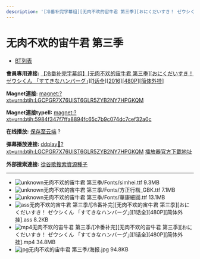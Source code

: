 ```yaml
---
description: '[冷番补完字幕组][无肉不欢的宙牛君 第三季][おにくだいすき！ ゼウシくん 「すてきなハンバーグ」][1话全][2016][480P][简体外挂]'
---
```


# 无肉不欢的宙牛君 第三季

* [BT列表](https://share.dmhy.org/topics/view/502587_1_2016_480P.html#tabs-1)

**會員專用連接:** [【冷番补完字幕组】\[无肉不欢的宙牛君 第三季\]\[おにくだいすき！ ゼウシくん 「すてきなハンバーグ」\]\[1话全\]\[2016\]\[480P\]\[简体外挂\]](https://dl.dmhy.org/2018/10/27/5984f347f7ffa8894fc65c7b9c074dc7cef32a0c.torrent)

**Magnet連接:** [magnet:?xt=urn:btih:LGCPGR7X76UIST6GLR5ZYB2NY7HPGKQM](https://magnet/?xt=urn:btih:LGCPGR7X76UIST6GLR5ZYB2NY7HPGKQM\&dn=\&tr=http%3A%2F%2F104.238.198.186%3A8000%2Fannounce\&tr=udp%3A%2F%2F104.238.198.186%3A8000%2Fannounce\&tr=http%3A%2F%2Ftracker.openbittorrent.com%3A80%2Fannounce\&tr=udp%3A%2F%2Ftracker3.itzmx.com%3A6961%2Fannounce\&tr=http%3A%2F%2Ftracker4.itzmx.com%3A2710%2Fannounce\&tr=http%3A%2F%2Ftracker.publicbt.com%3A80%2Fannounce\&tr=http%3A%2F%2Ftracker.prq.to%2Fannounce\&tr=http%3A%2F%2Fopen.acgtracker.com%3A1096%2Fannounce\&tr=https%3A%2F%2Ft-115.rhcloud.com%2Fonly_for_ylbud\&tr=http%3A%2F%2Fbtfile.sdo.com%3A6961%2Fannounce\&tr=http%3A%2F%2Fexodus.desync.com%3A6969%2Fannounce\&tr=http%3A%2F%2F121.14.98.151%3A9090%2Fannounce\&tr=http%3A%2F%2F173.254.204.71%3A1096%2Fannounce\&tr=http%3A%2F%2F188.190.120.74%3A80%2Fannounce\&tr=http%3A%2F%2F94.228.192.98%2Fannounce\&tr=http%3A%2F%2F95.68.246.30%3A80%2Fannounce\&tr=http%3A%2F%2Fanisaishuu.de%3A2710%2Fannounce)

**Magnet連接typeII:** [magnet:?xt=urn:btih:5984f347f7ffa8894fc65c7b9c074dc7cef32a0c](https://magnet/?xt=urn:btih:5984f347f7ffa8894fc65c7b9c074dc7cef32a0c)

**在线播放:** [保存至云端](https://mypikpak.com/drive/url-checker?url=magnet:?xt=urn:btih:5984f347f7ffa8894fc65c7b9c074dc7cef32a0c) ?

**彈幕播放連接:** [ddplay:magnet:?xt=urn:btih:LGCPGR7X76UIST6GLR5ZYB2NY7HPGKQM](ddplay:magnet:?xt=urn:btih:LGCPGR7X76UIST6GLR5ZYB2NY7HPGKQM\&dn=\&tr=http%3A%2F%2F104.238.198.186%3A8000%2Fannounce\&tr=udp%3A%2F%2F104.238.198.186%3A8000%2Fannounce\&tr=http%3A%2F%2Ftracker.openbittorrent.com%3A80%2Fannounce\&tr=udp%3A%2F%2Ftracker3.itzmx.com%3A6961%2Fannounce\&tr=http%3A%2F%2Ftracker4.itzmx.com%3A2710%2Fannounce\&tr=http%3A%2F%2Ftracker.publicbt.com%3A80%2Fannounce\&tr=http%3A%2F%2Ftracker.prq.to%2Fannounce\&tr=http%3A%2F%2Fopen.acgtracker.com%3A1096%2Fannounce\&tr=https%3A%2F%2Ft-115.rhcloud.com%2Fonly_for_ylbud\&tr=http%3A%2F%2Fbtfile.sdo.com%3A6961%2Fannounce\&tr=http%3A%2F%2Fexodus.desync.com%3A6969%2Fannounce\&tr=http%3A%2F%2F121.14.98.151%3A9090%2Fannounce\&tr=http%3A%2F%2F173.254.204.71%3A1096%2Fannounce\&tr=http%3A%2F%2F188.190.120.74%3A80%2Fannounce\&tr=http%3A%2F%2F94.228.192.98%2Fannounce\&tr=http%3A%2F%2F95.68.246.30%3A80%2Fannounce\&tr=http%3A%2F%2Fanisaishuu.de%3A2710%2Fannounce) [播放器官方下載地址](http://www.dandanplay.com/?from=dmhy)

**外部搜索連接:** [從谷歌搜索資源種子](https://www.google.com/search?oe=utf-8\&q=5984f347f7ffa8894fc65c7b9c074dc7cef32a0c)

***

* ![unknown](https://share.dmhy.org/images/icon/unknown.gif)无肉不欢的宙牛君 第三季/Fonts/simhei.ttf 9.3MB
* ![unknown](https://share.dmhy.org/images/icon/unknown.gif)无肉不欢的宙牛君 第三季/Fonts/方正行楷\_GBK.ttf 7.1MB
* ![unknown](https://share.dmhy.org/images/icon/unknown.gif)无肉不欢的宙牛君 第三季/Fonts/華康細圓.ttf 13.1MB
* ![ass](https://share.dmhy.org/images/icon/ass.gif)无肉不欢的宙牛君 第三季/\[冷番补完]\[无肉不欢的宙牛君 第三季]\[おにくだいすき！ ゼウシくん 「すてきなハンバーグ」]\[1话全]\[480P]\[简体外挂].ass 8.2KB
* ![mp4](https://share.dmhy.org/images/icon/mp4.gif)无肉不欢的宙牛君 第三季/\[冷番补完]\[无肉不欢的宙牛君 第三季]\[おにくだいすき！ ゼウシくん 「すてきなハンバーグ」]\[1话全]\[480P]\[简体外挂].mp4 34.8MB
* ![jpg](https://share.dmhy.org/images/icon/jpg.gif)无肉不欢的宙牛君 第三季/海报.jpg 94.8KB

